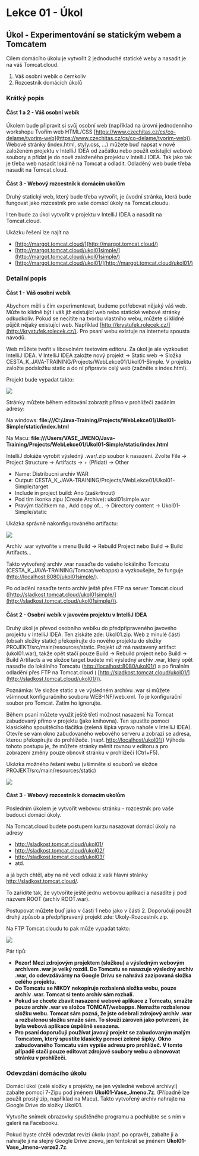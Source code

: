Lekce 01 - Úkol
===============

Úkol - Experimentování se statickým webem a Tomcatem
----------------------------------------------------

Cílem domácího úkolu je vytvořit 2 jednoduché statické weby a nasadit je na váš Tomcat.cloud.

1. Váš osobní webík o čemkoliv
1. Rozcestník domácích úkolů

### Krátký popis

#### Část 1 a 2 - Váš osobní webík

Úkolem bude připravit si svůj osobní web (například na úrovni jednodenního workshopu Tvořím web HTML/CSS
[https://www.czechitas.cz/cs/co-delame/tvorim-web](https://www.czechitas.cz/cs/co-delame/tvorim-web)). Webové stránky
(index.html, styly.css, ...) můžete buď napsat v nově založeném projektu v IntelliJ IDEA od začátku nebo použít
existující webové soubory a přidat je do nově založeného projektu v IntelliJ IDEA. Tak jako tak je třeba web nasadit
lokálně na Tomcat a odladit. Odladěný web bude třeba nasadit na Tomcat.cloud.

#### Část 3 - Webový rozcestník k domácím ukolům

Druhý statický web, který bude třeba vytvořit, je úvodní stránka, která bude fungovat jako rozcestník pro vaše domácí
úkoly na Tomcat.cloudu.

I ten bude za úkol vytvořit v projektu v IntelliJ IDEA a nasadit na Tomcat.cloud.

Ukázku řešení lze najít na

* [http://margot.tomcat.cloud/](http://margot.tomcat.cloud/)
* [http://margot.tomcat.cloud/ukol01simple/](http://margot.tomcat.cloud/ukol01simple/)
* [http://margot.tomcat.cloud/ukol01/](http://margot.tomcat.cloud/ukol01/)

### Detailní popis

#### Část 1 - Váš osobní webík

Abychom měli s čím experimentovat, budeme potřebovat nějaký váš web. Může to klidně být i váš již existující web nebo
statické webové stránky odkudkoliv. Pokud se necítíte na tvorbu vlastního webu, můžete si klidně půjčit nějaký
existující web. Například [http://krystufek.rolecek.cz/](http://krystufek.rolecek.cz/). Pro psaní webu existuje na internetu spousta návodů.

Web můžete tvořit v libovolném textovém editoru. Za úkol je ale vyzkoušet IntelliJ IDEA. V IntelliJ IDEA založte nový
projekt -> Static web -> Složka CESTA\_K\_JAVA-TRAINING/Projects/WebLekce01/Ukol01-Simple. V projektu založte podsložku
static a do ní připravte celý web (začněte s index.html).

Projekt bude vypadat takto:

![](img/ukol01-static-web-project.png)

Stránky můžete během editování zobrazit přímo v prohlížeči zadáním adresy:

Na windows: **file:///C:/Java-Training/Projects/WebLekce01/Ukol01-Simple/static/index.html**

Na Macu: **file:///Users/VASE\_JMENO/Java-Training/Projects/WebLekce01/Ukol01-Simple/static/index.html**

IntelliJ dokáže vyrobit výsledný .war/.zip soubor k nasazení. Zvolte File -> Project Structure -> Artifacts -> + (Přidat) -> Other

* Name: Distribucni archiv WAR
* Output: CESTA\_K\_JAVA-TRAINING/Projects/WebLekce01/Ukol01-Simple/target
* Include in project build: Ano (zaškrtnout)
* Pod tím ikonka zipu (Create Archive): ukol01simple.war
* Pravým tlačítkem na <output root>, Add copy of... -> Directory content -> Ukol01-Simple/static

Ukázka správně nakonfigurováného artifactu:

![](img/ukol01-artifact.png)

Archív .war vytvoříte v menu Build -> Rebuild Project nebo Build -> Build Artifacts...

Takto vytvořený archív .war nasaďte do vašeho lokálního Tomcatu (CESTA\_K\_JAVA-TRAINING/Tomcat/webapps) a vyzkoušejte,
že funguje ([http://localhost:8080/ukol01simple/](http://localhost:8080/ukol01simple/)).

Po odladění nasaďte tento archív ještě přes FTP na server Tomcat.cloud ([http://sladkost.tomcat.cloud/ukol01simple/](http://sladkost.tomcat.cloud/ukol01simple/)).

#### Část 2 - Osobní webík v javovém projektu v IntelliJ IDEA

Druhý úkol je převod osobního webíku do předpřipraveného javového projektu v IntelliJ IDEA. Ten získáte zde:
Ukol01.zip. Web z minulé části (obsah složky static) překopírujte do nového projektu do složky
PROJEKT/src/main/resources/static. Projekt už má nastavený artifact (ukol01.war), takže opět stačí pouze Build ->
Rebuild project nebo Build -> Build Artifacts a ve složce target budete mít výsledný archív .war, který opět nasaďte do
lokálního Tomcatu ([http://localhost:8080/ukol01/](http://localhost:8080/ukol01/)) a po finalním odladění přes FTP na
Tomcat.cloud ( [http://sladkost.tomcat.cloud/ukol01/](http://sladkost.tomcat.cloud/ukol01/)).

Poznámka: Ve složce static a ve výsledném archívu .war si můžete všimnout konfiguračního souboru WEB-INF/web.xml. To je
konfigurační soubor pro Tomcat. Zatím ho ignorujte.

Během psaní můžete využít ještě třetí možnost nasazení: Na Tomcat zabudovaný přímo v projektu (jako knihovna). Ten
spustíte pomocí klasického spouštěcího tlačítka (zelená šipka vpravo nahoře v IntelliJ IDEA). Otevře se vám okno
zabudovaného webového serveru a zobrazí se adresa, kterou překopírujte do
prohlížeče. (např. [http://localhost/ukol01/](http://localhost/ukol01/)) Výhoda tohoto postupu je, že můžete stránky
měnit rovnou v editoru a pro zobrazení změny pouze obnovit stránku v prohlížeči (Ctrl+F5).

Ukázka možného řešení webu (všimněte si souborů ve složce PROJEKT/src/main/resources/static)

![](img/ukol01-static-web-project-reseni.png)

#### Část 3 - Webový rozcestník k domacím ukolům

Posledním úkolem je vytvořit webovou stránku - rozcestník pro vaše budoucí domácí úkoly.

Na Tomcat.cloud budete postupem kurzu nasazovat domácí úkoly na adresy

* http://sladkost.tomcat.cloud/ukol01/
* http://sladkost.tomcat.cloud/ukol02/
* http://sladkost.tomcat.cloud/ukol03/
* atd.

a já bych chtěl, aby na ně vedl odkaz z vaší hlavní stránky http://sladkost.tomcat.cloud/.

To zařídíte tak, že vytvoříte ještě jednu webovou aplikaci a nasadíte ji pod názvem ROOT (archív ROOT.war).

Postupovat můžete buď jako v části 1 nebo jako v části 2. Doporučuji použít druhý způsob a předpřipravený projekt zde:
Ukoly-Rozcestnik.zip.

Na FTP Tomcat.cloudu to pak může vypadat takto:

![](img/ukol01-nasazeni.png)

Pár tipů:

* **Pozor! Mezi zdrojovým projektem (složkou) a výsledným webovým archívem .war je velký rozdíl. Do Tomcatu se nasazuje
  výsledný archív .war, do odevzdávárny na Google Drivu se nahrává zazipovaná složka celého projektu.**
* **Do Tomcatu se NIKDY nekopíruje rozbalená složka webu, pouze archív .war. Tomcat si tento archív sám rozbalí.**
* **Pokud se chcete zbavit nasazené webové aplikace z Tomcatu, smažte pouze archív .war ve složce
  TOMCAT/webapps. Nemažte rozbalenou složku webu. Tomcat sám pozná, že jste odebrali zdrojový archív .war a rozbalenou
  složku smaže sám. To slouží zároveň jako potvrzení, že byla webová aplikace úspěšně sesazena.**
* **Pro psaní doporučuji používat javový projekt se zabudovaným malým Tomcatem, který spustíte klasicky pomocí zelené
  šipky. Okno zabudovaného Tomcatu vám vypíše adresu pro prohlížeč. V tomto případě stačí pouze editovat zdrojové
  soubory webu a obnovovat stránku v prohlížeči.**

### Odevzdání domácího úkolu

Domácí úkol (celé složky s projekty, ne jen výsledné webové archívy!) zabalte pomocí 7-Zipu pod jménem
**Ukol01-Vase_Jmeno.7z**. (Případně lze použít prostý zip, například na Macu). Takto vytvořený archív nahrajte na Google
Drive do složky Ukol01.

Vytvořte snímek obrazovky spuštěného programu a pochlubte se s ním v galerii na Facebooku.

Pokud byste chtěli odevzdat revizi úkolu (např. po opravě), zabalte ji a nahrajte ji na stejný Google Drive znovu, jen
tentokrát se jménem **Ukol01-Vase_Jmeno-verze2.7z**.

